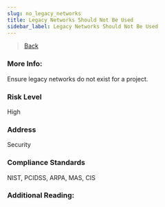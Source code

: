 ```yaml
---
slug: no_legacy_networks
title: Legacy Networks Should Not Be Used
sidebar_label: Legacy Networks Should Not Be Used
---
```

> [Back](../../gcpvpcmonitoring)

### More Info:
Ensure legacy networks do not exist for a project.

### Risk Level
High

### Address
Security

### Compliance Standards
NIST, PCIDSS, ARPA, MAS, CIS

### Additional Reading:
